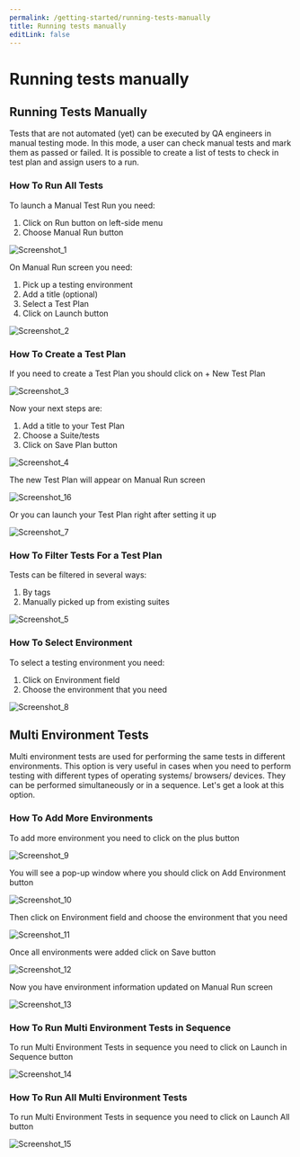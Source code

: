 ```yaml
---
permalink: /getting-started/running-tests-manually
title: Running tests manually
editLink: false
---
```


# Running tests manually

## Running Tests Manually

Tests that are not automated (yet) can be executed by QA engineers in manual testing mode. In this mode, a user can check manual tests and mark them as passed or failed. It is possible to create a list of tests to check in test plan and assign users to a run. 

### **How To Run All Tests**

To launch a Manual Test Run you need: 

1. Click on Run button on left-side menu
2. Choose Manual Run button

![Screenshot_1](https://user-images.githubusercontent.com/77803888/107396930-e459d380-6b06-11eb-953d-5d5f4e165773.jpg)

On Manual Run screen you need:

1. Pick up a testing environment
2. Add a title (optional)
3. Select a Test Plan 
4. Click on Launch button

![Screenshot_2](https://user-images.githubusercontent.com/77803888/107398117-fd16b900-6b07-11eb-9d48-6be37eaa44fa.jpg)

### How To Create a Test Plan

If you need to create a Test Plan you should click on + New Test Plan 

![Screenshot_3](https://user-images.githubusercontent.com/77803888/107399660-a5794d00-6b09-11eb-9ff5-67f0b28fc0d9.jpg)

Now your next steps are:

1. Add a title to your Test Plan
2. Choose a Suite/tests 
3. Click on Save Plan button

![Screenshot_4](https://user-images.githubusercontent.com/77803888/107399980-06a12080-6b0a-11eb-85c7-5898725f1f41.jpg)

The new Test Plan will appear on Manual Run screen 

![Screenshot_16](https://user-images.githubusercontent.com/77803888/107407582-816e3980-6b12-11eb-870d-cbd8791d7863.jpg)

Or you can launch your Test Plan right after setting it up

![Screenshot_7](https://user-images.githubusercontent.com/77803888/107400742-caba8b00-6b0a-11eb-9bfe-1b2a0aea4ac2.jpg)

### **How To Filter Tests For a Test Plan**

Tests can be filtered in several ways:

1. By tags
2. Manually picked up from existing suites

![Screenshot_5](https://user-images.githubusercontent.com/77803888/107401140-4288b580-6b0b-11eb-89d7-31384c7cb868.jpg)

### **How To Select Environment**

To select a testing environment you need:

1. Click on Environment field
2. Choose the environment that you need

![Screenshot_8](https://user-images.githubusercontent.com/77803888/107402315-7ca68700-6b0c-11eb-8b4c-a041847046fc.jpg)

## **Multi Environment Tests**

Multi environment tests are used for performing the same tests in different environments. This option is very useful in cases when you need to perform testing with different types of operating systems/ browsers/ devices. They can be performed simultaneously or in a sequence. Let's get a look at this option.

### **How To Add More Environments**

To add more environment you need to click on the plus button

![Screenshot_9](https://user-images.githubusercontent.com/77803888/107404097-921cb080-6b0e-11eb-8fd4-fa5315ce341c.jpg)

You will see a pop-up window where you should click on Add Environment button

![Screenshot_10](https://user-images.githubusercontent.com/77803888/107404460-f9d2fb80-6b0e-11eb-8e1b-2325c5a40f30.jpg)

Then click on Environment field and choose the environment that you need

![Screenshot_11](https://user-images.githubusercontent.com/77803888/107405973-9053ec80-6b10-11eb-9f21-ef29c005cd41.jpg)

Once all environments were added click on Save button

![Screenshot_12](https://user-images.githubusercontent.com/77803888/107406315-fb052800-6b10-11eb-91d7-dc9ca094e79f.jpg)

Now you have environment information updated on Manual Run screen 

![Screenshot_13](https://user-images.githubusercontent.com/77803888/107406593-47e8fe80-6b11-11eb-865d-e635f246179d.jpg)

### **How To Run Multi Environment Tests in Sequence**

To run Multi Environment Tests in sequence you need to click on Launch in Sequence button

![Screenshot_14](https://user-images.githubusercontent.com/77803888/107407062-d8bfda00-6b11-11eb-9e76-8a24143f1e3f.jpg)

### **How To Run All Multi Environment Tests**

To run Multi Environment Tests in sequence you need to click on Launch All button

![Screenshot_15](https://user-images.githubusercontent.com/77803888/107407263-21779300-6b12-11eb-9f1f-9f8eb9f0b325.jpg)
